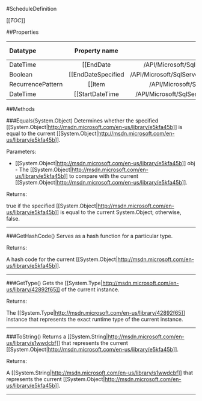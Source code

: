 #ScheduleDefinition

[[_TOC_]]

##Properties

|Datatype|Property name|Property description|Default Value|
|:-------|:----------:|:-----------------:|:-----------:|
|DateTime|[[EndDate|/API/Microsoft/SqlServer/ReportingServices2005/CodeSamples/Microsoft_SqlServer_ReportingServices2005_ScheduleDefinition_EndDate]]|<remarks />|null|
|Boolean|[[EndDateSpecified|/API/Microsoft/SqlServer/ReportingServices2005/CodeSamples/Microsoft_SqlServer_ReportingServices2005_ScheduleDefinition_EndDateSpecified]]|<remarks />|False|
|RecurrencePattern|[[Item|/API/Microsoft/SqlServer/ReportingServices2005/CodeSamples/Microsoft_SqlServer_ReportingServices2005_ScheduleDefinition_Item]]|<remarks />|null|
|DateTime|[[StartDateTime|/API/Microsoft/SqlServer/ReportingServices2005/CodeSamples/Microsoft_SqlServer_ReportingServices2005_ScheduleDefinition_StartDateTime]]|<remarks />|null|


##Methods

###Equals(System.Object)
Determines whether the specified [[System.Object|http://msdn.microsoft.com/en-us/library/e5kfa45b]] is equal to the current [[System.Object|http://msdn.microsoft.com/en-us/library/e5kfa45b]].

Parameters: 

* [[System.Object|http://msdn.microsoft.com/en-us/library/e5kfa45b]] obj  - The [[System.Object|http://msdn.microsoft.com/en-us/library/e5kfa45b]] to compare with the current [[System.Object|http://msdn.microsoft.com/en-us/library/e5kfa45b]].





Returns:

true if the specified [[System.Object|http://msdn.microsoft.com/en-us/library/e5kfa45b]] is equal to the current System.Object; otherwise, false.


---


###GetHashCode()
 Serves as a hash function for a particular type.  





Returns:

A hash code for the current [[System.Object|http://msdn.microsoft.com/en-us/library/e5kfa45b]].


---


###GetType()
Gets the [[System.Type|http://msdn.microsoft.com/en-us/library/42892f65]] of the current instance.





Returns:

The [[System.Type|http://msdn.microsoft.com/en-us/library/42892f65]] instance that represents the exact runtime type of the current instance.


---


###ToString()
Returns a [[System.String|http://msdn.microsoft.com/en-us/library/s1wwdcbf]] that represents the current [[System.Object|http://msdn.microsoft.com/en-us/library/e5kfa45b]].





Returns:

A [[System.String|http://msdn.microsoft.com/en-us/library/s1wwdcbf]] that represents the current [[System.Object|http://msdn.microsoft.com/en-us/library/e5kfa45b]].


---


